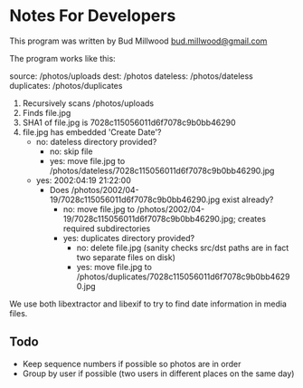Notes For Developers
====================
This program was written by Bud Millwood <bud.millwood@gmail.com>

The program works like this:

source: /photos/uploads
dest: /photos
dateless: /photos/dateless
duplicates: /photos/duplicates

1. Recursively scans /photos/uploads
2. Finds file.jpg
3. SHA1 of file.jpg is 7028c115056011d6f7078c9b0bb46290
4. file.jpg has embedded 'Create Date'?
     - no: dateless directory provided?
       - no: skip file
       - yes: move file.jpg to /photos/dateless/7028c115056011d6f7078c9b0bb46290.jpg
     - yes: 2002:04:19 21:22:00
       - Does /photos/2002/04-19/7028c115056011d6f7078c9b0bb46290.jpg exist already?
         - no: move file.jpg to /photos/2002/04-19/7028c115056011d6f7078c9b0bb46290.jpg; creates required subdirectories
         - yes: duplicates directory provided?
           - no: delete file.jpg (sanity checks src/dst paths are in fact two separate files on disk)
           - yes: move file.jpg to /photos/duplicates/7028c115056011d6f7078c9b0bb46290.jpg

We use both libextractor and libexif to try to find date information in media files.

Todo
----
- Keep sequence numbers if possible so photos are in order
- Group by user if possible (two users in different places on the same day)